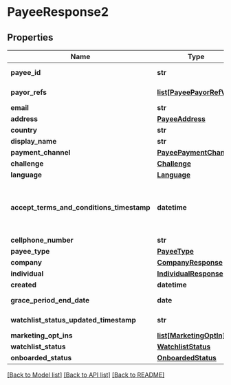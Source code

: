 # PayeeResponse2

## Properties
Name | Type | Description | Notes
------------ | ------------- | ------------- | -------------
**payee_id** | **str** |  | [optional] [readonly] 
**payor_refs** | [**list[PayeePayorRefV3]**](PayeePayorRefV3.md) |  | [optional] [readonly] 
**email** | **str** |  | [optional] 
**address** | [**PayeeAddress**](PayeeAddress.md) |  | [optional] 
**country** | **str** |  | [optional] 
**display_name** | **str** |  | [optional] 
**payment_channel** | [**PayeePaymentChannel**](PayeePaymentChannel.md) |  | [optional] 
**challenge** | [**Challenge**](Challenge.md) |  | [optional] 
**language** | [**Language**](Language.md) |  | [optional] 
**accept_terms_and_conditions_timestamp** | **datetime** | The timestamp when the payee last accepted T&amp;Cs | [optional] [readonly] 
**cellphone_number** | **str** |  | [optional] 
**payee_type** | [**PayeeType**](PayeeType.md) |  | [optional] 
**company** | [**CompanyResponse**](CompanyResponse.md) |  | [optional] 
**individual** | [**IndividualResponse**](IndividualResponse.md) |  | [optional] 
**created** | **datetime** |  | [optional] 
**grace_period_end_date** | **date** |  | [optional] [readonly] 
**watchlist_status_updated_timestamp** | **str** |  | [optional] [readonly] 
**marketing_opt_ins** | [**list[MarketingOptIn]**](MarketingOptIn.md) |  | [optional] 
**watchlist_status** | [**WatchlistStatus**](WatchlistStatus.md) |  | [optional] 
**onboarded_status** | [**OnboardedStatus**](OnboardedStatus.md) |  | [optional] 

[[Back to Model list]](../README.md#documentation-for-models) [[Back to API list]](../README.md#documentation-for-api-endpoints) [[Back to README]](../README.md)


